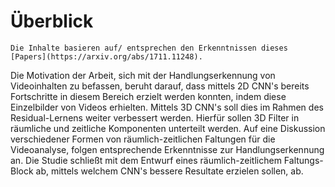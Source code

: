 # Überblick

```{note}
Die Inhalte basieren auf/ entsprechen den Erkenntnissen dieses [Papers](https://arxiv.org/abs/1711.11248).
```
 
Die Motivation der Arbeit, sich mit der Handlungserkennung von Videoinhalten zu befassen, beruht darauf, dass mittels 2D CNN's bereits Fortschritte in diesem Bereich erzielt werden konnten, indem diese Einzelbilder von Videos erhielten.
Mittels 3D CNN's soll dies im Rahmen des Residual-Lernens weiter verbessert werden. Hierfür sollen 3D Filter in räumliche und zeitliche Komponenten unterteilt werden.
Auf eine Diskussion verschiedener Formen von räumlich-zeitlichen Faltungen für die Videoanalyse, folgen entsprechende Erkenntnisse zur Handlungserkennung an.
Die Studie schließt mit dem Entwurf eines räumlich-zeitlichem Faltungs-Block ab, mittels welchem CNN's bessere Resultate erzielen sollen, ab.